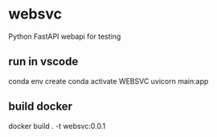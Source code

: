 # websvc
Python FastAPI webapi for testing

## run in vscode
conda env create
conda activate WEBSVC 
uvicorn main:app

## build docker
docker build . -t websvc:0.0.1
